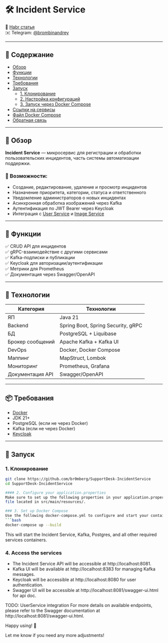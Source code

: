 # 🛠 Incident Service

📘 [Habr статья](https://habr.com/ru/articles/870640/)  
✉️ Telegram: [@brombinandrey](https://t.me/brombinandrey)

---

## 📖 Содержание

- [Обзор](#-обзор)
- [Функции](#-функции)
- [Технологии](#-технологии)
- [Требования](#-требования)
- [Запуск](#-запуск)
  - [1. Клонирование](#1-клонирование)
  - [2. Настройка конфигураций](#2-настройка-конфигураций)
  - [3. Запуск через Docker Compose](#3-запуск-через-docker-compose)
- [Ссылки на сервисы](#-ссылки-на-сервисы)
- [Файл Docker Compose](#-файл-docker-compose)
- [Обратная связь](#-обратная-связь)

---

## 🧭 Обзор

**Incident Service** — микросервис для регистрации и обработки пользовательских инцидентов, часть системы автоматизации поддержки.

### 💼 Возможности:

- Создание, редактирование, удаление и просмотр инцидентов
- Назначение приоритета, категории, статуса и ответственного
- Уведомление администраторов о новых инцидентах
- Асинхронная обработка изображений через Kafka
- Аутентификация по JWT Bearer через Keycloak
- Интеграция с [User Service](#) и [Image Service](#)

---

## 🚀 Функции

✅ CRUD API для инцидентов  
✅ gRPC-взаимодействие с другими сервисами  
✅ Kafka-подписки и публикации  
✅ Keycloak для авторизации/аутентификации  
✅ Метрики для Prometheus  
✅ Документация через Swagger/OpenAPI

---

## 🔧 Технологии

| Категория         | Технологии                         |
|------------------|------------------------------------|
| ЯП                | Java 21                            |
| Backend           | Spring Boot, Spring Security, gRPC |
| БД                | PostgreSQL + Liquibase             |
| Брокер сообщений  | Apache Kafka + Kafka UI            |
| DevOps            | Docker, Docker Compose             |
| Маппинг           | MapStruct, Lombok                  |
| Мониторинг        | Prometheus, Grafana                |
| Документация API  | Swagger/OpenAPI                    |

---

## 📦 Требования

- [Docker](https://www.docker.com/)
- JDK 21+
- PostgreSQL (если не через Docker)
- Kafka (если не через Docker)
- [Keycloak](https://www.keycloak.org/)

---

## 🚀 Запуск

### 1. Клонирование

```bash
git clone https://github.com/br0mberg/SupportDesk-IncidentService
cd SupportDesk-IncidentService

#### 2. Configure your application.properties
Make sure to set up the following properties in your application.properties 
file located in src/main/resources/.

### 3. Set up Docker Compose
Use the following docker-compose.yml to configure and start your containers.
```bash
docker-compose up --build
```
This will start the Incident Service, Kafka, Postgres, and all other required services containers.

### 4. Access the services
- The Incident Service API will be accessible at http://localhost:8081.
- Kafka UI will be available at http://localhost:8383 for managing Kafka messages.
- Keycloak will be accessible at http://localhost:8080 for user authentication.
- Swagger UI will be accessible at http://localhost:8081/swagger-ui.html for api doc.

TODO: UserService integration
For more details on available endpoints, please refer to the Swagger documentation at http://localhost:8081/swagger-ui.html.

Happy using! 🎉

Let me know if you need any more adjustments!
